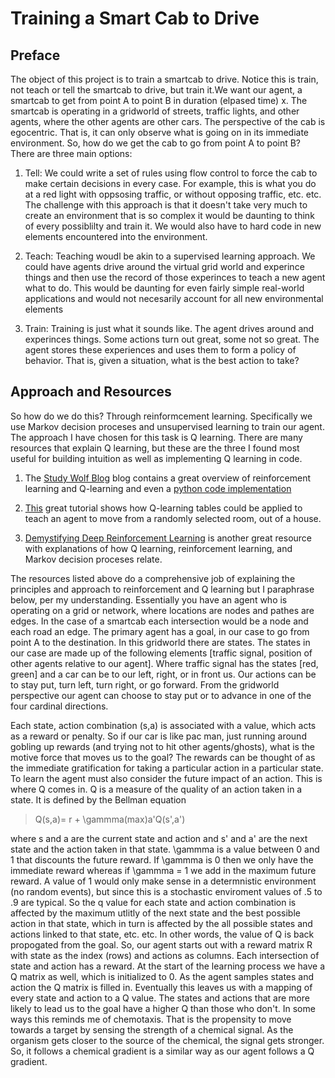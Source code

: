# Training a Smart Cab to Drive

## Preface

The object of this project is to train a smartcab to drive.  Notice this is train,
 not teach or tell the smartcab to drive, but train it.We want our agent, a smartcab 
 to get from point A to point B in duration (elpased time) x. The smartcab is 
 operating in a gridworld of streets, traffic lights, and other agents, where 
 the other agents are other cars.  The perspective of the cab is egocentric. 
 That is, it can only observe what is going on in its immediate environment. So,
 how do we get the cab to go from point A to point B?  There are three main options:

1. Tell: We could write a set of rules using flow control to force the cab to 
make certain decisions in every case. For example, this is what you do at a red
 light with oppsosing traffic, or without opposing traffic, etc. etc.  The challenge 
 with this approach is that it doesn't take very much to create an environment 
 that is so complex it would be daunting to think of every possiblilty and train 
 it. We would also have to hard code in new elements encountered into the environment.

2. Teach: Teaching woudl be akin to a supervised learning approach.  We could 
have agents drive around the virtual grid world and experince things and then use 
the record of those experinces to teach a new agent what to do.  This would be 
daunting for even fairly simple real-world applications and would not necesarily 
account for all new environmental elements

3. Train: Training is just what it sounds like. The agent drives around and experinces 
things. Some actions turn out great, some not so great. The agent stores these 
experiences and uses them to form a policy of behavior. That is, given a situation, 
what is the best action to take?

## Approach and Resources

So how do we do this? Through reinformcement learning.  Specifically we use Markov 
decision proceses and unsupervised learning to train our agent.  The approach I
have chosen for this task is Q learning.  There are many resources that explain 
Q learning, but these are the three I found most useful for building intuition as 
well as implementing Q learning in code.

1. The [Study Wolf Blog](https://studywolf.wordpress.com/2012/11/25/reinforcement-learning-q-learning-and-exploration/) 
blog contains a great overview of reinforcement learning and Q-learning and even 
a [python code implementation](https://github.com/studywolf/blog/tree/master/RL/Cat%20vs%20Mouse%20exploration)

2. [This](http://mnemstudio.org/path-finding-q-learning-tutorial.htm) great tutorial 
shows how Q-learning tables could be applied to teach an agent to move from a 
randomly selected room, out of a house.

3. [Demystifying Deep Reinforcement Learning](http://neuro.cs.ut.ee/demystifying-deep-reinforcement-learning/) 
is another great resource with explanations of how Q learning, reinforcement learning, 
and Markov decision proceses relate. 

The resources listed above do a comprehensive job of explaining the principles 
and approach to reinforcement and Q learning but I paraphrase below, per my understanding. 
Essentially you have an agent who is operating on a grid or network, where locations 
are nodes and pathes are edges. In the case of a smartcab each intersection would 
be a node and each road an edge. The primary agent has a goal, in our case to 
go from point A to the destination. In this gridworld there are states. The states 
in our case are made up of the following elements [traffic signal, position of other 
agents relative to our agent]. Where traffic signal has the states [red, green] and a 
car can be to our left, right, or in front us. Our actions can be to stay put,
turn left, turn right, or go forward. From the gridworld perspective our agent
can choose to stay put or to advance in one of the four cardinal directions.

Each state, action combination (s,a) is associated with a value, which acts as a
reward or penalty. So if our car is like pac man, just running around gobling up
rewards (and trying not to hit other agents/ghosts), what is the motive force that
moves us to the goal?  The rewards can be thought of as the immediate gratification
for  taking a particular action in a particular state. To learn the agent must also
consider the future impact of an action.  This is where Q comes in. Q is a measure 
of the quality of an action taken in a state. It is defined by the Bellman equation

> Q(s,a)= r + \gammma(max)a'Q(s',a')

where s and a are the current state and action and s' and a' are the next state
and the action taken in that state. \gammma is a value between 0 and 1 that discounts
the future reward. If \gammma is 0 then we only have the immediate reward whereas
if \gammma = 1 we add in the maximum future reward. A value of 1 would only make
sense in a determnistic environment (no random events), but since this is a stochastic
enviroment values of .5 to .9 are typical. So the q value for each state and action 
combination is affected by the maximum utlitly of the next state and the best 
possible action in that state, which in turn is affected by the all possible states 
and actions linked to that state, etc. etc. In other words, the value of Q is back 
propogated from the goal.
 So, our agent starts out with a reward matrix R with state as the index (rows)
and actions as columns. Each intersection of state and action has a reward. At the 
start of the learning process we have a Q matrix as well, which is initialized
to 0. As the agent samples states and action the Q matrix is filled in. Eventually
this leaves us with a mapping of every state and action to a Q value. The states and
actions that are more likely to lead us to the goal have a higher Q than those who
don't. In some ways this reminds me of chemotaxis. That is the propensity to move
towards a target by sensing the strength of a chemical signal. As the organism
gets closer to the source of the chemical, the signal gets stronger. So, it follows
a chemical gradient is a similar way as our agent follows a Q gradient. 
